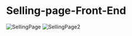 # Selling-page-Front-End
![SellingPage](https://user-images.githubusercontent.com/99129061/156876373-7bf427cd-663c-48a8-8f7c-4b8d451d7bd1.png)
![SellingPage2](https://user-images.githubusercontent.com/99129061/156876374-641236f2-a06c-4f63-bf19-8669ed227b51.png)
